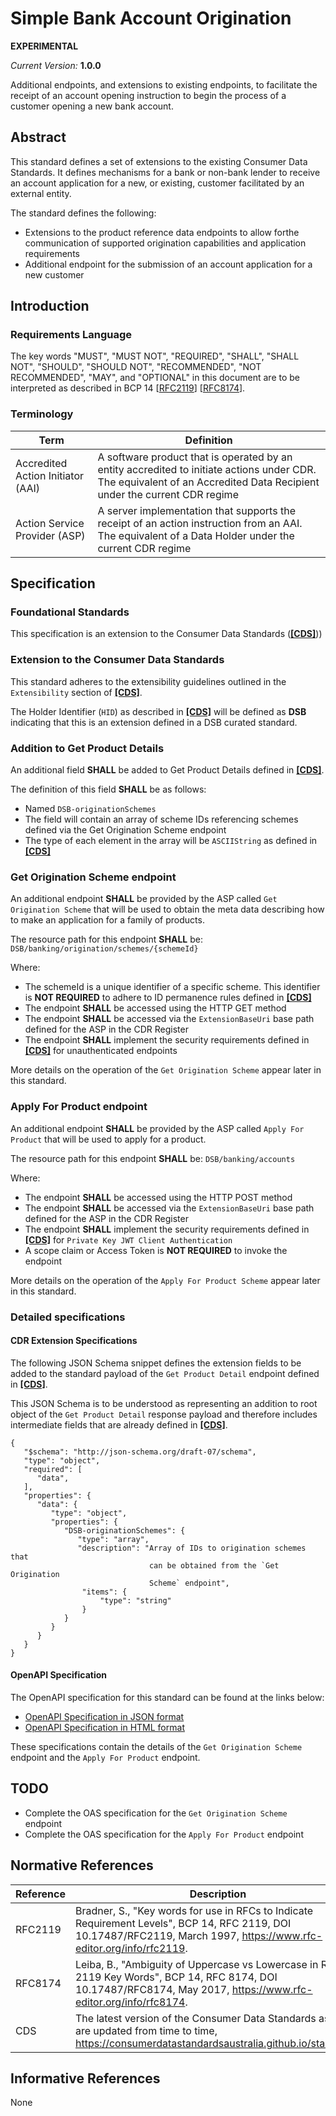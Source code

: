 # Simple Bank Account Origination

**EXPERIMENTAL**

*Current Version:* **1.0.0**

Additional endpoints, and extensions to existing endpoints, to facilitate the receipt of an account opening instruction to begin the process of a customer opening a new bank account.

## Abstract

This standard defines a set of extensions to the existing Consumer Data Standards.  It defines mechanisms for a bank or non-bank lender to receive an account application for a new, or existing, customer facilitated by an external entity.

The standard defines the following:

- Extensions to the product reference data endpoints to allow forthe communication of supported origination capabilities and application requirements
- Additional endpoint for the submission of an account application for a new customer


## Introduction

### Requirements Language

The key words "MUST", "MUST NOT", "REQUIRED", "SHALL", "SHALL NOT", "SHOULD", "SHOULD NOT", "RECOMMENDED", "NOT RECOMMENDED", "MAY", and "OPTIONAL" in this document are to be interpreted as described in BCP 14 [[RFC2119](#normative-rfc2119)] [[RFC8174](#normative-rfc8174)].

### Terminology

| Term | Definition |
|-|-|
| Accredited Action Initiator (AAI) | A software product that is operated by an entity accredited to initiate actions under CDR.  The equivalent of an Accredited Data Recipient under the current CDR regime |
| Action Service Provider (ASP) | A server implementation that supports the receipt of an action instruction from an AAI.  The equivalent of a Data Holder under the current CDR regime |

## Specification

### Foundational Standards

This specification is an extension to the Consumer Data Standards ([**[CDS]**](#normative-cds)))

### Extension to the Consumer Data Standards

This standard adheres to the extensibility guidelines outlined in the `Extensibility` section of [**[CDS]**](#normative-cds).

The Holder Identifier (`HID`) as described in [**[CDS]**](#normative-cds) will be defined as **DSB** indicating that this is an extension defined in a DSB curated standard.

### Addition to Get Product Details

An additional field **SHALL** be added to Get Product Details defined in [**[CDS]**](#normative-cds).

The definition of this field **SHALL** be as follows:

* Named `DSB-originationSchemes`
* The field will contain an array of scheme IDs referencing schemes defined via the Get Origination Scheme endpoint
* The type of each element in the array will be `ASCIIString` as defined in [**[CDS]**](#normative-cds)

### Get Origination Scheme endpoint

An additional endpoint **SHALL** be provided by the ASP called `Get Origination Scheme` that will be used to obtain the meta data describing how to make an application for a family of products.

The resource path for this endpoint **SHALL** be: `DSB/banking/origination/schemes/{schemeId}`

Where:
* The schemeId is a unique identifier of a specific scheme.  This identifier is **NOT REQUIRED** to adhere to ID permanence rules defined in [**[CDS]**](#normative-cds)
* The endpoint **SHALL** be accessed using the HTTP GET method
* The endpoint **SHALL** be accessed via the `ExtensionBaseUri` base path defined for the ASP in the CDR Register
* The endpoint **SHALL** implement the security requirements defined in [**[CDS]**](#normative-cds) for unauthenticated endpoints

More details on the operation of the `Get Origination Scheme` appear later in this standard.

### Apply For Product endpoint

An additional endpoint **SHALL** be provided by the ASP called `Apply For Product` that will be used to apply for a product.

The resource path for this endpoint **SHALL** be: `DSB/banking/accounts`

Where:
* The endpoint **SHALL** be accessed using the HTTP POST method
* The endpoint **SHALL** be accessed via the `ExtensionBaseUri` base path defined for the ASP in the CDR Register
* The endpoint **SHALL** implement the security requirements defined in [**[CDS]**](#normative-cds) for `Private Key JWT Client Authentication`
* A scope claim or Access Token is **NOT REQUIRED** to invoke the endpoint

More details on the operation of the `Apply For Product Scheme` appear later in this standard.

### Detailed specifications

#### CDR Extension Specifications

The following JSON Schema snippet defines the extension fields to be added to the standard payload of the `Get Product Detail` endpoint defined in [**[CDS]**](#normative-cds).

This JSON Schema is to be understood as representing an addition to root object of the `Get Product Detail` response payload and therefore includes intermediate fields that are already defined in [**[CDS]**](#normative-cds).

```
{
   "$schema": "http://json-schema.org/draft-07/schema",
   "type": "object",
   "required": [
      "data",
   ],
   "properties": {
      "data": {
         "type": "object",
         "properties": {
            "DSB-originationSchemes": {
               "type": "array",
               "description": "Array of IDs to origination schemes that
                               can be obtained from the `Get Origination
                               Scheme` endpoint",
                "items": {
                    "type": "string"
                }
            }
         }
      }
   }
}
```

#### OpenAPI Specification

The OpenAPI specification for this standard can be found at the links below:

* [OpenAPI Specification in JSON format](../Support_Files/Simple-Bank-Account-Origination.json)
* [OpenAPI Specification in HTML format](../Support_Files/Simple-Bank-Account-Origination-OAS.html)

These specifications contain the details of the `Get Origination Scheme` endpoint and the `Apply For Product` endpoint.

## TODO

* Complete the OAS specification for the `Get Origination Scheme` endpoint
* Complete the OAS specification for the `Apply For Product` endpoint


## Normative References

| Reference | Description |
|-|-|
| RFC2119 <a id="normative-rfc2119"/> | Bradner, S., "Key words for use in RFCs to Indicate Requirement Levels", BCP 14, RFC 2119, DOI 10.17487/RFC2119, March 1997, https://www.rfc-editor.org/info/rfc2119. |
| RFC8174 <a id="normative-rfc8174"/> | Leiba, B., "Ambiguity of Uppercase vs Lowercase in RFC 2119 Key Words", BCP 14, RFC 8174, DOI 10.17487/RFC8174, May 2017, https://www.rfc-editor.org/info/rfc8174. |
| CDS <a id="normative-cds"/> | The latest version of the Consumer Data Standards as they are updated from time to time, https://consumerdatastandardsaustralia.github.io/standards. |


## Informative References

None